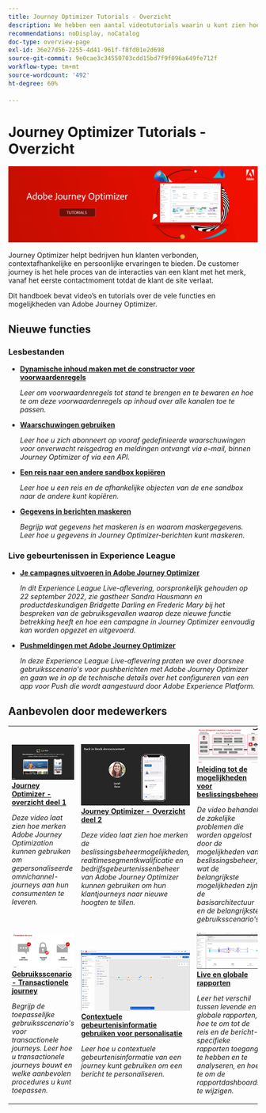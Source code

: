 ```yaml
---
title: Journey Optimizer Tutorials - Overzicht
description: We hebben een aantal videotutorials waarin u kunt zien hoe u de voordelen van Journey Optimizer kunt benutten.
recommendations: noDisplay, noCatalog
doc-type: overview-page
exl-id: 36e27d56-2255-4d41-961f-f8fd01e2d698
source-git-commit: 9e0cae3c34550703cdd15bd7f9f096a649fe712f
workflow-type: tm+mt
source-wordcount: '492'
ht-degree: 60%

---
```



# Journey Optimizer Tutorials - Overzicht

![](./assets/ajo-banner.png)

Journey Optimizer helpt bedrijven hun klanten verbonden, contextafhankelijke en persoonlijke ervaringen te bieden. De customer journey is het hele proces van de interacties van een klant met het merk, vanaf het eerste contactmoment totdat de klant de site verlaat.

Dit handboek bevat video’s en tutorials over de vele functies en mogelijkheden van Adobe Journey Optimizer.

## Nieuwe functies

### Lesbestanden

* **[Dynamische inhoud maken met de constructor voor voorwaardenregels](/help/personalize-content/create-dynamic-content.md)**

   *Leer om voorwaardenregels tot stand te brengen en te bewaren en hoe te om deze voorwaardenregels op inhoud over alle kanalen toe te passen.*

* **[Waarschuwingen gebruiken](/help/administration/alerts.md)**

   *Leer hoe u zich abonneert op vooraf gedefinieerde waarschuwingen voor onverwacht reisgedrag en meldingen ontvangt via e-mail, binnen Journey Optimizer of via een API.*

* **[Een reis naar een andere sandbox kopiëren](/help/create-journeys/copy-a-journey.md)**

   *Leer hoe u een reis en de afhankelijke objecten van de ene sandbox naar de andere kunt kopiëren.*

* **[Gegevens in berichten maskeren](/help/privacy/mask-data-in-messages.md)**

   *Begrijp wat gegevens het maskeren is en waarom maskergegevens. Leer hoe u gegevens in Journey Optimizer-berichten kunt maskeren.*


### Live gebeurtenissen in Experience League

* **[Je campagnes uitvoeren in Adobe Journey Optimizer](https://experienceleague.adobe.com/docs/experience-league-live-events/events/episodes/exl-live-episode-09-22-22.html?lang=en)**

   *In dit Experience League Live-aflevering, oorspronkelijk gehouden op 22 september 2022, zie gastheer Sandra Hausmann en productdeskundigen Bridgette Darling en Frederic Mary bij het bespreken van de gebruiksgevallen waarop deze nieuwe functie betrekking heeft en hoe een campagne in Journey Optimizer eenvoudig kan worden opgezet en uitgevoerd.*

* **[Pushmeldingen met Adobe Journey Optimizer](https://experienceleague.adobe.com/docs/experience-league-live-events/events/episodes/exl-live-episode-05-12-22.html?lang=nl)**

   *In deze Experience League Live-aflevering praten we over doorsnee gebruiksscenario&#39;s voor pushberichten met Adobe Journey Optimizer en gaan we in op de technische details over het configureren van een app voor Push die wordt aangestuurd door Adobe Experience Platform.*

## Aanbevolen door medewerkers

<table>
<tr>
  <td>
    <a href="./introduction/journey-optimizer-overview-part-1.md">
      <img alt="Journey Optimizer - Overzicht deel 1 - Omnichannel-journeys leveren (video)" src="./assets/334174.jpg"/>
    </a>
    <div>
      <a href="./introduction/journey-optimizer-overview-part-1.md">
    <strong>Journey Optimizer - overzicht deel 1  </strong>
    </a>
    </div>
    <p>
    <em>Deze video laat zien hoe merken Adobe Journey Optimization kunnen gebruiken om gepersonaliseerde omnichannel-journeys aan hun consumenten te leveren.</em>
    <p>
  </td>
    <td>
    <a href="./introduction/journey-optimizer-overview-part-2.md">
      <img alt="Journey Optimizer - Overzicht deel 2 - Omnichannel-journeys leveren (video)" src="./assets/334175.jpg"/>
    </a>
    <div>
      <a href="./introduction/journey-optimizer-overview-part-2.md">
    <strong>Journey Optimizer - Overzicht deel 2  </strong>
    </a>
    </div>
    <p>
    <em>Deze video laat zien hoe merken de beslissingsbeheermogelijkheden, realtimesegmentkwalificatie en bedrijfsgebeurtenissenbeheer van Adobe Journey Optimizer kunnen gebruiken om hun klantjourneys naar nieuwe hoogten te tillen.</em>
    <p>
  </td>
  </td>
    <td>
    <a href="./decision-management/create-decisions.md">
      <img alt="Inleiding tot de mogelijkheden voor beslissingsbeheer" src="./assets/326961.jpg"/>
    </a>
    <div>
      <a href="./decision-management/create-decisions.md">
    <strong>Inleiding tot de mogelijkheden voor beslissingsbeheer </strong>
    </a>
    </div>
    <p>
    <em>De video behandelt de zakelijke problemen die worden opgelost door de mogelijkheden van beslissingsbeheer, wat de belangrijkste mogelijkheden zijn, de basisarchitectuur en de belangrijkste gebruiksscenario's.

</em>
    <p>
  </td>
</tr>
<tr>
  <td>
    <a href="./create-journeys/use-case-transactional-journey.md">
      <img alt="Gebruiksscenario - Transactionele journey " src="./assets/334202.jpeg"/>
    </a>
    <div>
      <a href="./create-journeys/use-case-transactional-journey.md">
    <strong>Gebruiksscenario - Transactionele journey </strong>
    </a>
    </div>
    <p>
    <em>Begrijp de toepasselijke gebruiksscenario's voor transactionele journeys. Leer hoe u transactionele journeys bouwt en welke aanbevolen procedures u kunt toepassen.</em>
    <p>
  </td>
    <td>
    <a href="./personalize-content/use-contextual-event-information-for-personalization.md">
      <img alt="Contextuele gebeurtenisinformatie gebruiken voor personalisatie" src="./assets/334165.jpg"/>
    </a>
    <div>
      <a href="./personalize-content/use-contextual-event-information-for-personalization.md">
    <strong>Contextuele gebeurtenisinformatie gebruiken voor personalisatie </strong>
    </a>
    </div>
    <p>
    <em>Leer hoe u contextuele gebeurtenisinformatie van een journey kunt gebruiken om een bericht te personaliseren.</em>
    <p>
  </td>
  </td>
    <td>
    <a href="./report-and-monitor/live-and-global-reports.md">
      <img alt="Live en globale rapporten" src="./assets/334108.jpg"/>
    </a>
    <div>
      <a href="./report-and-monitor/live-and-global-reports.md">
    <strong>Live en globale rapporten </strong>
    </a>
    </div>
    <p>
    <em>Leer het verschil tussen levende en globale rapporten, hoe te om tot de reis en de bericht-specifieke rapporten toegang te hebben en te analyseren, en hoe te om de rapportdashboards te wijzigen.

</em>
    <p>
  </td>
</tr>
</table>
